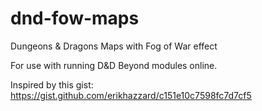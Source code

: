 # dnd-fow-maps

Dungeons & Dragons Maps with Fog of War effect

For use with running D&D Beyond modules online.

Inspired by this gist: https://gist.github.com/erikhazzard/c151e10c7598fc7d7cf5
